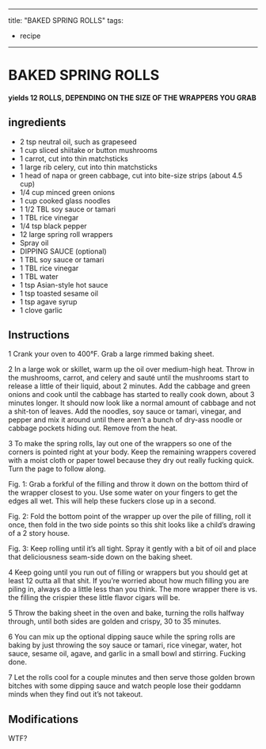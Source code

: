 
---
title: "BAKED SPRING ROLLS"
tags:
  - recipe
---
# BAKED SPRING ROLLS


     

     






#### yields  12 ROLLS, DEPENDING ON THE SIZE OF THE WRAPPERS YOU GRAB


## ingredients
* 2 tsp neutral oil, such as grapeseed 
* 1 cup sliced shiitake or button mushrooms 
* 1 carrot, cut into thin matchsticks 
* 1 large rib celery, cut into thin matchsticks 
* 1 head of napa or green cabbage, cut into bite-size strips (about 4.5 cup) 
* 1/4 cup minced green onions 
* 1 cup cooked glass noodles 
* 1 1/2 TBL soy sauce or tamari 
* 1 TBL rice vinegar 
* 1/4 tsp black pepper 
* 12 large spring roll wrappers 
* Spray oil 
* DIPPING SAUCE (optional)
* 1 TBL soy sauce or tamari 
* 1 TBL rice vinegar 
* 1 TBL water 
* 1 tsp Asian-style hot sauce 
* 1 tsp toasted sesame oil 
* 1 tsp agave syrup 
* 1 clove garlic 



## Instructions
1 Crank your oven to 400°F. Grab a large rimmed baking sheet.

2 In a large wok or skillet, warm up the oil over medium-high heat. Throw in the mushrooms, carrot, and celery and sauté until the mushrooms start to release a little of their liquid, about 2 minutes. Add the cabbage and green onions and cook until the cabbage has started to really cook down, about 3 minutes longer. It should now look like a normal amount of cabbage and not a shit-ton of leaves. Add the noodles, soy sauce or tamari, vinegar, and pepper and mix it around until there aren’t a bunch of dry-ass noodle or cabbage pockets hiding out. Remove from the heat.

3 To make the spring rolls, lay out one of the wrappers so one of the corners is pointed right at your body. Keep the remaining wrappers covered with a moist cloth or paper towel because they dry out really fucking quick. Turn the page to follow along.

Fig. 1: Grab a forkful of the filling and throw it down on the bottom third of the wrapper closest to you. Use some water on your fingers to get the edges all wet. This will help these fuckers close up in a second.

Fig. 2: Fold the bottom point of the wrapper up over the pile of filling, roll it once, then fold in the two side points so this shit looks like a child’s drawing of a 2 story house.

Fig. 3: Keep rolling until it’s all tight. Spray it gently with a bit of oil and place that deliciousness seam-side down on the baking sheet.

4 Keep going until you run out of filling or wrappers but you should get at least 12 outta all that shit. If you’re worried about how much filling you are piling in, always do a little less than you think. The more wrapper there is vs. the filling the crispier these little flavor cigars will be.

5 Throw the baking sheet in the oven and bake, turning the rolls halfway through, until both sides are golden and crispy, 30 to 35 minutes.

6 You can mix up the optional dipping sauce while the spring rolls are baking by just throwing the soy sauce or tamari, rice vinegar, water, hot sauce, sesame oil, agave, and garlic in a small bowl and stirring. Fucking done.

7 Let the rolls cool for a couple minutes and then serve those golden brown bitches with some dipping sauce and watch people lose their goddamn minds when they find out it’s not takeout.



## Modifications
WTF?





